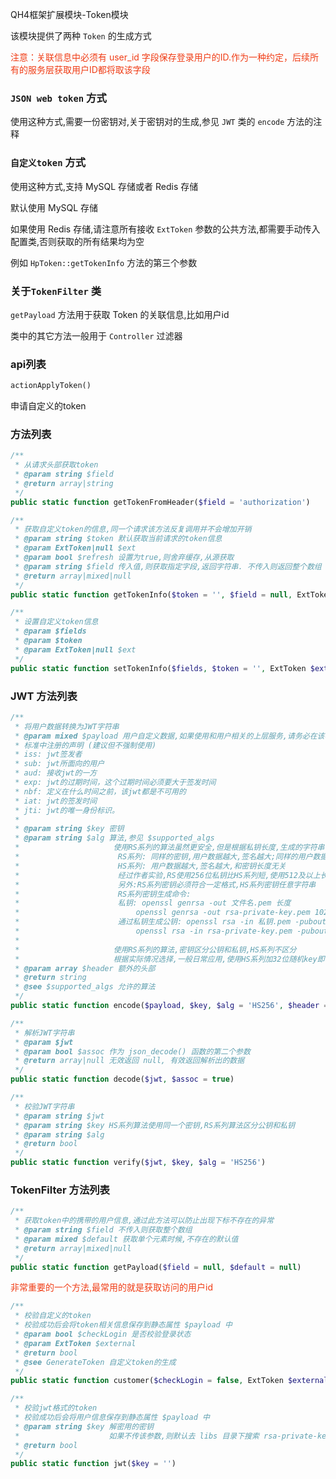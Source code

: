 QH4框架扩展模块-Token模块

该模块提供了两种 `Token` 的生成方式

<span style="color: #f03c15"> 注意：关联信息中必须有 user_id 字段保存登录用户的ID.作为一种约定，后续所有的服务层获取用户ID都将取该字段 </span>


### `JSON web token` 方式

使用这种方式,需要一份密钥对,关于密钥对的生成,参见 `JWT` 类的 `encode` 方法的注释

### `自定义token` 方式

使用这种方式,支持 MySQL 存储或者 Redis 存储

默认使用 MySQL 存储

如果使用 Redis 存储,请注意所有接收 `ExtToken` 参数的公共方法,都需要手动传入配置类,否则获取的所有结果均为空

例如 `HpToken::getTokenInfo` 方法的第三个参数

### 关于`TokenFilter` 类

`getPayload` 方法用于获取 Token 的关联信息,比如用户id

类中的其它方法一般用于 `Controller` 过滤器


### api列表
```php
actionApplyToken()
```
申请自定义的token

### 方法列表
```php
/**
 * 从请求头部获取token
 * @param string $field
 * @return array|string
 */
public static function getTokenFromHeader($field = 'authorization')
```

```php
/**
 * 获取自定义token的信息,同一个请求该方法反复调用并不会增加开销
 * @param string $token 默认获取当前请求的token信息
 * @param ExtToken|null $ext
 * @param bool $refresh 设置为true,则舍弃缓存,从源获取
 * @param string $field 传入值,则获取指定字段,返回字符串. 不传入则返回整个数组
 * @return array|mixed|null
 */
public static function getTokenInfo($token = '', $field = null, ExtToken $ext = null, $refresh = false)
```

```php
/**
 * 设置自定义token信息
 * @param $fields
 * @param $token
 * @param ExtToken|null $ext
 */
public static function setTokenInfo($fields, $token = '', ExtToken $ext = null)
```

### JWT 方法列表
```php
/**
 * 将用户数据转换为JWT字符串
 * @param mixed $payload 用户自定义数据,如果使用和用户相关的上层服务,请务必在该参数中加入 user_id
 * 标准中注册的声明 (建议但不强制使用)
 * iss: jwt签发者
 * sub: jwt所面向的用户
 * aud: 接收jwt的一方
 * exp: jwt的过期时间，这个过期时间必须要大于签发时间
 * nbf: 定义在什么时间之前，该jwt都是不可用的
 * iat: jwt的签发时间
 * jti: jwt的唯一身份标识。
 *
 * @param string $key 密钥
 * @param string $alg 算法,参见 $supported_algs
 *                     使用RS系列的算法虽然更安全,但是根据私钥长度,生成的字符串长度可能很大
 *                      RS系列: 同样的密钥,用户数据越大,签名越大;同样的用户数据,私钥越长,签名越大
 *                      HS系列: 用户数据越大,签名越大,和密钥长度无关
 *                      经过作者实验,RS使用256位私钥比HS系列短,使用512及以上长度比HS系列长
 *                      另外:RS系列密钥必须符合一定格式,HS系列密钥任意字符串
 *                      RS系列密钥生成命令:
 *                      私钥: openssl genrsa -out 文件名.pem 长度
 *                          openssl genrsa -out rsa-private-key.pem 1024
 *                      通过私钥生成公钥: openssl rsa -in 私钥.pem -pubout -out 公钥.pem
 *                          openssl rsa -in rsa-private-key.pem -pubout -out rsa-public-key.pem
 *
 *                     使用RS系列的算法,密钥区分公钥和私钥,HS系列不区分
 *                     根据实际情况选择,一般日常应用,使用HS系列加32位随机key即可满足需求
 * @param array $header 额外的头部
 * @return string
 * @see $supported_algs 允许的算法
 */
public static function encode($payload, $key, $alg = 'HS256', $header = null)
```

```php
/**
 * 解析JWT字符串
 * @param $jwt
 * @param bool $assoc 作为 json_decode() 函数的第二个参数
 * @return array|null 无效返回 null, 有效返回解析出的数据
 */
public static function decode($jwt, $assoc = true)
```

```php
/**
 * 校验JWT字符串
 * @param string $jwt
 * @param string $key HS系列算法使用同一个密钥,RS系列算法区分公钥和私钥
 * @param string $alg
 * @return bool
 */
public static function verify($jwt, $key, $alg = 'HS256')
```

### TokenFilter 方法列表
```php
/**
 * 获取token中的携带的用户信息,通过此方法可以防止出现下标不存在的异常
 * @param string $field 不传入则获取整个数组
 * @param mixed $default 获取单个元素时候,不存在的默认值
 * @return array|mixed|null
 */
public static function getPayload($field = null, $default = null)
```
<span style="color: #f03c15">非常重要的一个方法,最常用的就是获取访问的用户id</span>

```php
/**
 * 校验自定义的token
 * 校验成功后会将token相关信息保存到静态属性 $payload 中
 * @param bool $checkLogin 是否校验登录状态
 * @param ExtToken $external
 * @return bool
 * @see GenerateToken 自定义token的生成
 */
public static function customer($checkLogin = false, ExtToken $external = null)
```

```php
/**
 * 校验jwt格式的token
 * 校验成功后会将用户信息保存到静态属性 $payload 中
 * @param string $key 解密用的密钥
 *                    如果不传该参数,则默认去 libs 目录下搜索 rsa-private-key.pem 文件
 * @return bool
 */
public static function jwt($key = '')
```